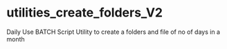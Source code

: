 # utilities_create_folders_V2
Daily Use BATCH Script Utility to create a folders and file of no of days in a month
